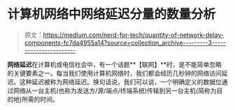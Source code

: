 # 计算机网络中网络延迟分量的数量分析

> 原文：<https://medium.com/nerd-for-tech/quantity-of-network-delay-components-fc7da4955a14?source=collection_archive---------3----------------------->

**网络延迟**在计算机或电信社会中，有一个话题**【联网】**时，是不能简单忽略的关键要素之一。每当我们使用计算机网络时，我们都会经历几秒钟的网络访问延迟。这种延迟被称为网络延迟。换句话说，我们可以说，一个明确定义的数据位通过网络从一台主机(也称为发送方/源/端点/终端系统)传输到另一台主机(简称为目的地)所需的时间。